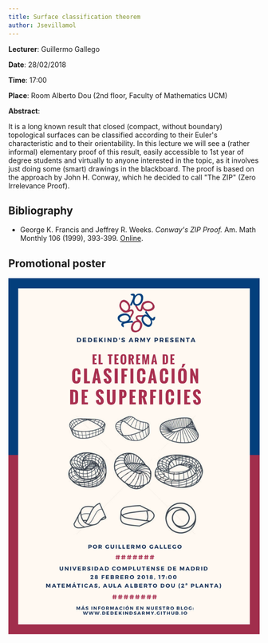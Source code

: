```yaml
---
title: Surface classification theorem
author: Jsevillamol
---
```

**Lecturer**: Guillermo Gallego

**Date**: 28/02/2018

**Time**: 17:00

**Place**: Room Alberto Dou (2nd floor, Faculty of Mathematics UCM)

**Abstract**:

It is a long known result that closed (compact, without boundary) topological surfaces can be classified according to their Euler's characteristic and to their orientability. In this lecture we will see a (rather informal) elementary proof of this result, easily accessible to 1st year of degree students and virtually to anyone interested in the topic, as it involves just doing some (smart) drawings in the blackboard. The proof is based on the approach by John H. Conway, which he decided to call "The ZIP" (Zero Irrelevance Proof).

## Bibliography
* George K. Francis and Jeffrey R. Weeks. *Conway's ZIP Proof.* Am. Math Monthly 106 (1999), 393-399. [Online](http://www.maths.ed.ac.uk/~aar/papers/francisweeks.pdf).


## Promotional poster
 <img src="/images/posters/surfaces.png" alt="Poster" style="width: 750px;"/>